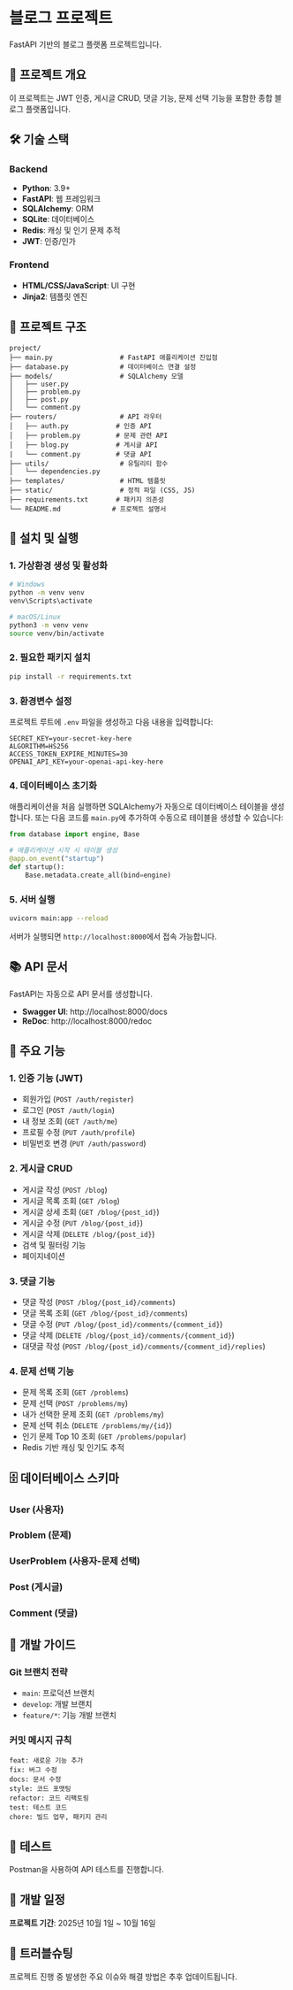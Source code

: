 # 블로그 프로젝트

FastAPI 기반의 블로그 플랫폼 프로젝트입니다.

## 📌 프로젝트 개요

이 프로젝트는 JWT 인증, 게시글 CRUD, 댓글 기능, 문제 선택 기능을 포함한 종합 블로그 플랫폼입니다.

## 🛠 기술 스택

### Backend
- **Python**: 3.9+
- **FastAPI**: 웹 프레임워크
- **SQLAlchemy**: ORM
- **SQLite**: 데이터베이스
- **Redis**: 캐싱 및 인기 문제 추적
- **JWT**: 인증/인가

### Frontend
- **HTML/CSS/JavaScript**: UI 구현
- **Jinja2**: 템플릿 엔진

## 📁 프로젝트 구조

```
project/
├── main.py                 # FastAPI 애플리케이션 진입점
├── database.py             # 데이터베이스 연결 설정
├── models/                 # SQLAlchemy 모델
│   ├── user.py
│   ├── problem.py
│   ├── post.py
│   └── comment.py
├── routers/                # API 라우터
│   ├── auth.py            # 인증 API
│   ├── problem.py         # 문제 관련 API
│   ├── blog.py            # 게시글 API
|   └── comment.py         # 댓글 API
├── utils/                  # 유틸리티 함수
│   └── dependencies.py    
├── templates/              # HTML 템플릿
├── static/                 # 정적 파일 (CSS, JS)
├── requirements.txt       # 패키지 의존성
└── README.md             # 프로젝트 설명서
```

## 🚀 설치 및 실행

### 1. 가상환경 생성 및 활성화

```bash
# Windows
python -m venv venv
venv\Scripts\activate

# macOS/Linux
python3 -m venv venv
source venv/bin/activate
```

### 2. 필요한 패키지 설치

```bash
pip install -r requirements.txt
```

### 3. 환경변수 설정

프로젝트 루트에 `.env` 파일을 생성하고 다음 내용을 입력합니다:

```env
SECRET_KEY=your-secret-key-here
ALGORITHM=HS256
ACCESS_TOKEN_EXPIRE_MINUTES=30
OPENAI_API_KEY=your-openai-api-key-here
```

### 4. 데이터베이스 초기화

애플리케이션을 처음 실행하면 SQLAlchemy가 자동으로 데이터베이스 테이블을 생성합니다.
또는 다음 코드를 `main.py`에 추가하여 수동으로 테이블을 생성할 수 있습니다:

```python
from database import engine, Base

# 애플리케이션 시작 시 테이블 생성
@app.on_event("startup")
def startup():
    Base.metadata.create_all(bind=engine)
```

### 5. 서버 실행

```bash
uvicorn main:app --reload
```

서버가 실행되면 `http://localhost:8000`에서 접속 가능합니다.

## 📚 API 문서

FastAPI는 자동으로 API 문서를 생성합니다.

- **Swagger UI**: http://localhost:8000/docs
- **ReDoc**: http://localhost:8000/redoc

## 🔑 주요 기능

### 1. 인증 기능 (JWT)
- 회원가입 (`POST /auth/register`)
- 로그인 (`POST /auth/login`)
- 내 정보 조회 (`GET /auth/me`)
- 프로필 수정 (`PUT /auth/profile`)
- 비밀번호 변경 (`PUT /auth/password`)

### 2. 게시글 CRUD
- 게시글 작성 (`POST /blog`)
- 게시글 목록 조회 (`GET /blog`)
- 게시글 상세 조회 (`GET /blog/{post_id}`)
- 게시글 수정 (`PUT /blog/{post_id}`)
- 게시글 삭제 (`DELETE /blog/{post_id}`)
- 검색 및 필터링 기능
- 페이지네이션

### 3. 댓글 기능
- 댓글 작성 (`POST /blog/{post_id}/comments`)
- 댓글 목록 조회 (`GET /blog/{post_id}/comments`)
- 댓글 수정 (`PUT /blog/{post_id}/comments/{comment_id}`)
- 댓글 삭제 (`DELETE /blog/{post_id}/comments/{comment_id}`)
- 대댓글 작성 (`POST /blog/{post_id}/comments/{comment_id}/replies`)

### 4. 문제 선택 기능
- 문제 목록 조회 (`GET /problems`)
- 문제 선택 (`POST /problems/my`)
- 내가 선택한 문제 조회 (`GET /problems/my`)
- 문제 선택 취소 (`DELETE /problems/my/{id}`)
- 인기 문제 Top 10 조회 (`GET /problems/popular`)
- Redis 기반 캐싱 및 인기도 추적


## 🗄 데이터베이스 스키마

### User (사용자)

### Problem (문제)

### UserProblem (사용자-문제 선택)

### Post (게시글)

### Comment (댓글)

## 🔧 개발 가이드

### Git 브랜치 전략
- `main`: 프로덕션 브랜치
- `develop`: 개발 브랜치
- `feature/*`: 기능 개발 브랜치

### 커밋 메시지 규칙
```
feat: 새로운 기능 추가
fix: 버그 수정
docs: 문서 수정
style: 코드 포맷팅
refactor: 코드 리팩토링
test: 테스트 코드
chore: 빌드 업무, 패키지 관리
```

## 🧪 테스트

Postman을 사용하여 API 테스트를 진행합니다.

## 📅 개발 일정

**프로젝트 기간**: 2025년 10월 1일 ~ 10월 16일 

## 🐛 트러블슈팅

프로젝트 진행 중 발생한 주요 이슈와 해결 방법은 추후 업데이트됩니다.

